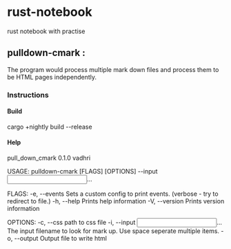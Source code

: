 # rust-notebook
rust notebook with practise

## pulldown-cmark : 
The program would process multiple mark down files and process them to be HTML pages independently. 

### Instructions
#### Build 
cargo +nightly build --release

#### Help
pull_down_cmark 0.1.0
vadhri

USAGE:
    pulldown-cmark [FLAGS] [OPTIONS] --input <input>...

FLAGS:
    -e, --events     Sets a custom config to print events. (verbose - try to redirect to file.)
    -h, --help       Prints help information
    -V, --version    Prints version information

OPTIONS:
    -c, --css <css>           path to css file
    -i, --input <input>...    The input filename to look for mark up. Use space seperate multiple items.
    -o, --output <output>     Output file to write html

